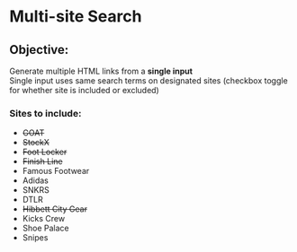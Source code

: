 # Multi-site Search

## Objective:
Generate multiple HTML links from a **single input**  
Single input uses same search terms on designated sites (checkbox toggle for whether site is included or excluded)

### Sites to include:
- ~~GOAT~~
- ~~StockX~~
- ~~Foot Locker~~
- ~~Finish Line~~
- Famous Footwear
- Adidas
- SNKRS
- DTLR
- ~~Hibbett City Gear~~
- Kicks Crew
- Shoe Palace
- Snipes

